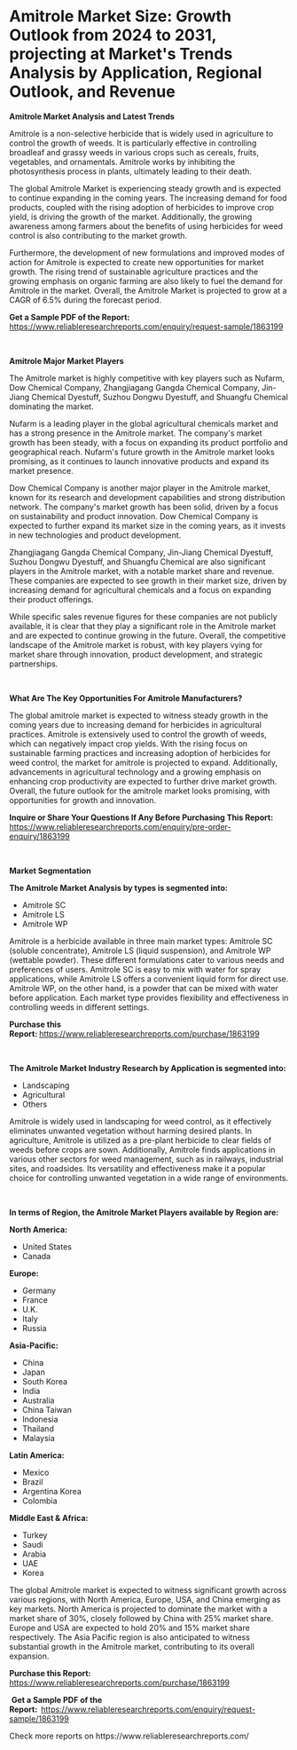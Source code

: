 <p><h1>Amitrole Market Size: Growth Outlook from 2024 to 2031, projecting at Market's Trends Analysis by Application, Regional Outlook, and Revenue</h1></p><p><strong>Amitrole Market Analysis and Latest Trends</strong></p>
<p><p>Amitrole is a non-selective herbicide that is widely used in agriculture to control the growth of weeds. It is particularly effective in controlling broadleaf and grassy weeds in various crops such as cereals, fruits, vegetables, and ornamentals. Amitrole works by inhibiting the photosynthesis process in plants, ultimately leading to their death.</p><p>The global Amitrole Market is experiencing steady growth and is expected to continue expanding in the coming years. The increasing demand for food products, coupled with the rising adoption of herbicides to improve crop yield, is driving the growth of the market. Additionally, the growing awareness among farmers about the benefits of using herbicides for weed control is also contributing to the market growth.</p><p>Furthermore, the development of new formulations and improved modes of action for Amitrole is expected to create new opportunities for market growth. The rising trend of sustainable agriculture practices and the growing emphasis on organic farming are also likely to fuel the demand for Amitrole in the market. Overall, the Amitrole Market is projected to grow at a CAGR of 6.5% during the forecast period.</p></p>
<p><strong>Get a Sample PDF of the Report:&nbsp;</strong> <a href="https://www.reliableresearchreports.com/enquiry/request-sample/1863199">https://www.reliableresearchreports.com/enquiry/request-sample/1863199</a></p>
<p>&nbsp;</p>
<p><strong>Amitrole Major Market Players</strong></p>
<p><p>The Amitrole market is highly competitive with key players such as Nufarm, Dow Chemical Company, Zhangjiagang Gangda Chemical Company, Jin-Jiang Chemical Dyestuff, Suzhou Dongwu Dyestuff, and Shuangfu Chemical dominating the market. </p><p>Nufarm is a leading player in the global agricultural chemicals market and has a strong presence in the Amitrole market. The company's market growth has been steady, with a focus on expanding its product portfolio and geographical reach. Nufarm's future growth in the Amitrole market looks promising, as it continues to launch innovative products and expand its market presence.</p><p>Dow Chemical Company is another major player in the Amitrole market, known for its research and development capabilities and strong distribution network. The company's market growth has been solid, driven by a focus on sustainability and product innovation. Dow Chemical Company is expected to further expand its market size in the coming years, as it invests in new technologies and product development.</p><p>Zhangjiagang Gangda Chemical Company, Jin-Jiang Chemical Dyestuff, Suzhou Dongwu Dyestuff, and Shuangfu Chemical are also significant players in the Amitrole market, with a notable market share and revenue. These companies are expected to see growth in their market size, driven by increasing demand for agricultural chemicals and a focus on expanding their product offerings.</p><p>While specific sales revenue figures for these companies are not publicly available, it is clear that they play a significant role in the Amitrole market and are expected to continue growing in the future. Overall, the competitive landscape of the Amitrole market is robust, with key players vying for market share through innovation, product development, and strategic partnerships.</p></p>
<p>&nbsp;</p>
<p><strong>What Are The Key Opportunities For Amitrole Manufacturers?</strong></p>
<p><p>The global amitrole market is expected to witness steady growth in the coming years due to increasing demand for herbicides in agricultural practices. Amitrole is extensively used to control the growth of weeds, which can negatively impact crop yields. With the rising focus on sustainable farming practices and increasing adoption of herbicides for weed control, the market for amitrole is projected to expand. Additionally, advancements in agricultural technology and a growing emphasis on enhancing crop productivity are expected to further drive market growth. Overall, the future outlook for the amitrole market looks promising, with opportunities for growth and innovation.</p></p>
<p><strong>Inquire or Share Your Questions If Any Before Purchasing This Report:</strong> <a href="https://www.reliableresearchreports.com/enquiry/pre-order-enquiry/1863199">https://www.reliableresearchreports.com/enquiry/pre-order-enquiry/1863199</a></p>
<p>&nbsp;</p>
<p><strong>Market Segmentation</strong></p>
<p><strong>The Amitrole Market Analysis by types is segmented into:</strong></p>
<p><ul><li>Amitrole SC</li><li>Amitrole LS</li><li>Amitrole WP</li></ul></p>
<p><p>Amitrole is a herbicide available in three main market types: Amitrole SC (soluble concentrate), Amitrole LS (liquid suspension), and Amitrole WP (wettable powder). These different formulations cater to various needs and preferences of users. Amitrole SC is easy to mix with water for spray applications, while Amitrole LS offers a convenient liquid form for direct use. Amitrole WP, on the other hand, is a powder that can be mixed with water before application. Each market type provides flexibility and effectiveness in controlling weeds in different settings.</p></p>
<p><strong>Purchase this Report:&nbsp;</strong><a href="https://www.reliableresearchreports.com/purchase/1863199">https://www.reliableresearchreports.com/purchase/1863199</a></p>
<p>&nbsp;</p>
<p><strong>The Amitrole Market Industry Research by Application is segmented into:</strong></p>
<p><ul><li>Landscaping</li><li>Agricultural</li><li>Others</li></ul></p>
<p><p>Amitrole is widely used in landscaping for weed control, as it effectively eliminates unwanted vegetation without harming desired plants. In agriculture, Amitrole is utilized as a pre-plant herbicide to clear fields of weeds before crops are sown. Additionally, Amitrole finds applications in various other sectors for weed management, such as in railways, industrial sites, and roadsides. Its versatility and effectiveness make it a popular choice for controlling unwanted vegetation in a wide range of environments.</p></p>
<p>&nbsp;</p>
<p><strong>In terms of Region, the Amitrole Market Players available by Region are:</strong></p>
<p>
    <p> <strong> North America: </strong>
        <ul>
            <li>United States</li>
            <li>Canada</li>
        </ul>
        </p> 
    <p> <strong> Europe: </strong>
        <ul>
            <li>Germany</li>
            <li>France</li>
            <li>U.K.</li>
            <li>Italy</li>
            <li>Russia</li>
        </ul>
        </p> 
    <p> <strong> Asia-Pacific: </strong>
        <ul>
            <li>China</li>
            <li>Japan</li>
            <li>South Korea</li>
            <li>India</li>
            <li>Australia</li>
            <li>China Taiwan</li>
            <li>Indonesia</li>
            <li>Thailand</li>
            <li>Malaysia</li>
        </ul>
        </p> 
    <p> <strong> Latin America: </strong>
        <ul>
            <li>Mexico</li>
            <li>Brazil</li>
            <li>Argentina Korea</li>
            <li>Colombia</li>
        </ul>
        </p> 
    <p> <strong> Middle East & Africa: </strong>
        <ul>
            <li>Turkey</li>
            <li>Saudi</li>
            <li>Arabia</li>
            <li>UAE</li>
            <li>Korea</li>
        </ul>
    </p>
    </p>
<p><p>The global Amitrole market is expected to witness significant growth across various regions, with North America, Europe, USA, and China emerging as key markets. North America is projected to dominate the market with a market share of 30%, closely followed by China with 25% market share. Europe and USA are expected to hold 20% and 15% market share respectively. The Asia Pacific region is also anticipated to witness substantial growth in the Amitrole market, contributing to its overall expansion.</p></p>
<p><strong>Purchase this Report: </strong><a href="https://www.reliableresearchreports.com/purchase/1863199">https://www.reliableresearchreports.com/purchase/1863199</a></p>
<p>&nbsp;<strong>Get a Sample PDF of the Report:&nbsp;&nbsp;</strong><a href="https://www.reliableresearchreports.com/enquiry/request-sample/1863199">https://www.reliableresearchreports.com/enquiry/request-sample/1863199</a></p>
<p><strong></strong></p>
<p>Check more reports on https://www.reliableresearchreports.com/</p>